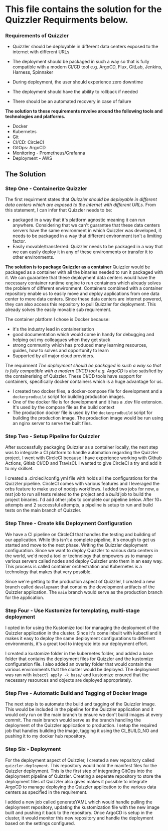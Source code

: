 # This file contains the solution for the Quizzler Requirments below.

### Requirements of Quizzler

- Quizzler should be deployable in different data centers exposed to the internet with different URLs

- The deployment should be packaged in such a way so that is fully compatible with a modern CI/CD tool e.g. ArgoCD, Flux, GitLab, Jenkins, Harness, Spinnaker

- During deployment, the user should experience zero downtime

- The deployment should have the ability to rollback if needed

- There should be an automated recovery in case of failure

**The solution to these requirements revolve around the following tools and technologies and platforms.**

- Docker
- Kubernetes
- Git
- CI/CD: CircleCI
- GitOps: ArgoCD
- Monitoring - Prometheus/Grafanna
- Deployment - AWS

## The Solution

### Step One - Containerize Quizzler

The first requirment states that _Quizzler should be deployable in different data centers which are exposed to the internet with different URLs._ From this statement, I can infer that Quizzler needs to be:

- packaged in a way that it's platform agnostic meaning it can run anywhere. Considering that we can't guarantee that these data centers servers have the same environment in which Quizzler was developed, it needs to be packaged in a way that different environment isn't a limiting factor.
- Easily movable/transferred: Quizzler needs to be packaged in a way that we can easily deploy it in any of these environments or transfer it to other environments.

**The solution is to package Quizzler as a container**
Quizzler would be packaged as a container with all the binaries needed to run it packaged with it. We can guarantee that these deployment data centers would have the necessary container runtime engine to run containers which already solves the problem of different environment. Containers combined with a container repository enable us to easily move and deploy applications from one data center to more data centers. Since these data centers are internet powered, they can also access this repository to pull Quizzler for deployment. This already solves the easily movable sub requirement.

The container platform I chose is Docker because:

- it's the industry lead in containerisation
- good documentation which would come in handy for debugging and helping out my colleagues when they get stuck
- strong community which has produced many learning resources, guides, how to solves and opportunity to learn
- Supported by all major cloud providers.

The requirment _The deployment should be packaged in such a way so that is fully compatible with a modern CI/CD tool e.g. ArgoCD_ is also satisfied by the containerising of Quizzler. These CI/CD tools have support for containers, specifically docker containers which is a huge advantage for us.

- I created two docker files, a docker-compose file for development and a `dockerprodbuild` script for building production images.
- One of the docker file is for development and it has a .dev file extension. It's used by the compose file as the build context
- The production docker file is used by the `dockerprodbuild` script for building the production image. The production image would be run using an nginx server to serve the built files.

### Step Two - Setup Pipeline for Quizzler

After successfully packaging Quizzler as a container locally, the next step was to integrate a CI platform to handle automation regarding the Quizzler project. I went with CircleCI because I have experience working with Github Actions, Gitlab CI/CD and TravisCI. I wanted to give CircleCI a try and add it to my skillset.

I created a .circleci/config.yml file with holds all the configurations for the Quizzler pipeline. CircleCI comes with various features and I leveraged the orbs feature to make use of nodejs workflows. I added two jobs for now, a _test_ job to run all tests related to the project and a _build_ job to build the project binaries. I'd add other jobs to complete our pipeline below. After 10+ attempts and 2 successful attempts, a pipeline is setup to run and build tests on the main branch of Quizzler.

### Step Three - Create k8s Deployment Configuration

We have a CI pipeline on CircleCI that handles the testing and building of our application. While this isn't a complete pipeline, it's enough to get us started and move to the next phase. Writing the Quizzler deployment configuration. Since we want to deploy Quizzler to various data centers in the world, we'd need a tool or technology that empowers us to manage various servers called nodes and deploy Quizzler unto them in an easy way. This process is called container orchestration and Kubernetes is a technology that makes that very possible.

Since we're getting to the production aspect of Quizzler, I created a new branch called `development` that contains the development artifacts of the Quizzler application. The `main` branch would serve as the production branch for the application.

### Step Four - Use Kustomize for templating, multi-stage deployment

I opted in for using the Kustomize tool for managing the deployment of the Quizzler application in the cluster. Since it's come inbuilt with kubectl and it makes it easy to deploy the same deployment configurations to different environments, it's a great tool to integrate into our deployment effort.

I created a kustomize folder in the kubernetes folder, and added a base folder that contains the deployment files for Quizzler and the kustomize configuration file. I also added an overlay folder that would contain the various environments that the cluster would be deployed. The deployment was ran with `kubectl apply -k base/` and kustomize ensured that the necessary resources and objects are deployed appropriately.

### Step Five - Automatic Build and Tagging of Docker Image

The next step is to automate the build and tagging of the Quizzler image. This would be included in the pipeline for the Quizzler application and it would only run on the main branch to ensure we don't build images at every commit. The main branch would serve as the branch handling the deployment of the Quizzler application to production.
I setup the required job that handles building the image, tagging it using the CI_BUILD_NO and pushing it to my docker hub repository.

### Step Six - Deployment

For the deployment aspect of Quizzler, I created a new repository called `quizzler-deployment`. This repository would hold the manifest files for the Quizzler deployment. This is the first step of integrating GitOps into the deployment pipeline of Quizzler. Creating a seperate repository to store the deployment files of Quizzler also gives makes it possible to integrate ArgoCD to manage deploying the Quizzler application to the various data centers as specified in the requirement.

I added a new job called generateYAML which would handle pulling the deployment repository, updating the kustomization file with the new image built and pushing it back to the repository. Once ArgoCD is setup in the cluster, it would monitor this new repository and handle the deployment based on the settings configured.
